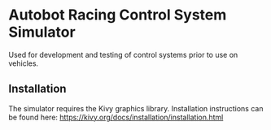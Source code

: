 # Autobot Racing Control System Simulator
Used for development and testing of control systems prior to use on vehicles.

## Installation

The simulator requires the Kivy graphics library. Installation instructions can be found here: 
https://kivy.org/docs/installation/installation.html